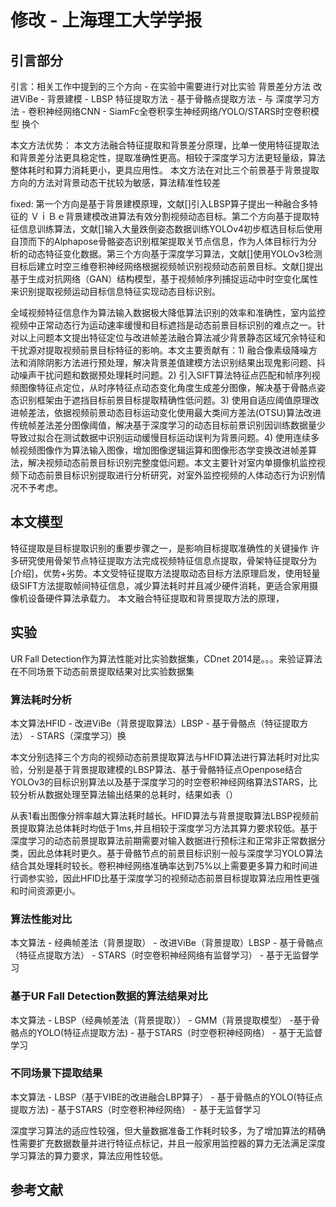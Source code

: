 # 修改 - 上海理工大学学报
## 引言部分
引言：相关工作中提到的三个方向 - 在实验中需要进行对比实验
背景差分方法 改进ViBe - 背景建模 - LBSP
特征提取方法 - 基于骨骼点提取方法 - 与
深度学习方法 - 卷积神经网络CNN - SiamFc全卷积孪生神经网络/YOLO/STARS时空卷积模型 换个

本文方法优势：
本文方法融合特征提取和背景差分原理，比单一使用特征提取法和背景差分法更具稳定性，提取准确性更高。相较于深度学习方法更轻量级，算法整体耗时和算力消耗更小，更具应用性。
本文方法在对比三个前景基于背景提取方向的方法对背景动态干扰较为敏感，算法精准性较差


fixed:
第一个方向是基于背景建模原理，文献[]引入LBSP算子提出一种融合多特征的 ＶｉＢｅ背景建模改进算法有效分割视频动态目标。第二个方向基于提取特征信息训练算法，文献[]输入大量跌倒姿态数据训练YOLOv4初步框选目标后使用自顶而下的Alphapose骨骼姿态识别框架提取关节点信息，作为人体目标行为分析的动态特征变化数据。第三个方向基于深度学习算法，文献[]使用YOLOv3检测目标后建立时空三维卷积神经网络根据视频帧识别视频动态前景目标。文献[]提出基于生成对抗网络（GAN）结构模型，基于视频帧序列捕捉运动中时空变化属性来识别提取视频运动目标信息特征实现动态目标识别。


全域视频特征信息作为算法输入数据极大降低算法识别的效率和准确性，室内监控视频中正常动态行为运动速率缓慢和目标遮挡是动态前景目标识别的难点之一。针对以上问题本文提出特征定位与改进帧差法融合算法减少背景静态区域冗余特征和干扰源对提取视频前景目标特征的影响。本文主要贡献有：1) 融合像素级降噪方法和消除阴影方法进行预处理，解决背景差值建模方法识别结果出现鬼影问题、抖动噪声干扰问题和数据预处理耗时问题。2) 引入SIFT算法特征点匹配和帧序列视频图像特征点定位，从时序特征点动态变化角度生成差分图像，解决基于骨骼点姿态识别框架由于遮挡目标前景目标提取精确性低问题。3) 使用自适应阈值原理改进帧差法，依据视频前景动态目标运动变化使用最大类间方差法(OTSU)算法改进传统帧差法差分图像阈值，解决基于深度学习的动态目标前景识别因训练数据量少导致过拟合在测试数据中识别运动缓慢目标运动误判为背景问题。4) 使用连续多帧视频图像作为算法输入图像，增加图像逻辑运算和图像形态学变换改进帧差算法，解决视频动态前景目标识别完整度低问题。本文主要针对室内单摄像机监控视频下动态前景目标识别提取进行分析研究，对室外监控视频的人体动态行为识别情况不予考虑。


## 本文模型
特征提取是目标提取识别的重要步骤之一，是影响目标提取准确性的关键操作
许多研究使用骨架节点特征提取方法完成视频特征信息点提取，骨架特征提取分为[介绍]，优势+劣势。本文受特征提取方法提取动态目标方法原理启发，使用轻量级SIFT方法提取帧间特征信息，减少算法耗时并且减少硬件消耗，更适合家用摄像机设备硬件算法承载力。
本文融合特征提取和背景提取方法的原理，

## 实验
UR Fall Detection作为算法性能对比实验数据集，CDnet 2014是。。。来验证算法在不同场景下动态前景提取结果对比实验数据集
### 算法耗时分析
本文算法HFID - 改进ViBe（背景提取算法）LBSP - 基于骨骼点（特征提取方法） - STARS（深度学习）换

本文分别选择三个方向的视频动态前景提取算法与HFID算法进行算法耗时对比实验，分别是基于背景提取建模的LBSP算法、基于骨骼特征点Openpose结合YOLOv3的目标识别算法以及基于深度学习的时空卷积神经网络算法STARS，比较分析从数据处理至算法输出结果的总耗时，结果如表（）

从表1看出图像分辨率越大算法耗时越长。HFID算法与背景提取算法LBSP视频前景提取算法总体耗时均低于1ms,并且相较于深度学习方法其算力要求较低。基于深度学习的动态前景提取算法前期需要对输入数据进行预标注和正常非正常数据分类，因此总体耗时更久。基于骨骼节点的前景目标识别一般与深度学习YOLO算法结合其处理耗时较长。卷积神经网络准确率达到75%以上需要更多算力和时间进行调参实验，因此HFID比基于深度学习的视频动态前景目标提取算法应用性更强和时间资源更小。

### 算法性能对比
本文算法 - 经典帧差法（背景提取） - 改进ViBe（背景提取）LBSP - 基于骨骼点（特征点提取方法） - STARS（时空卷积神经网络有监督学习） - 基于无监督学习
### 基于UR Fall Detection数据的算法结果对比
本文算法 - LBSP（经典帧差法（背景提取）） - GMM（背景提取模型） -基于骨骼点的YOLO(特征点提取方法) - 基于STARS（时空卷积神经网络） - 基于无监督学习
### 不同场景下提取结果
本文算法 - LBSP（基于VIBE的改进融合LBP算子） -  基于骨骼点的YOLO(特征点提取方法) - 基于STARS（时空卷积神经网络） - 基于无监督学习

深度学习算法的适应性较强，但大量数据准备工作耗时较多，为了增加算法的精确性需要扩充数据数量并进行特征点标记，并且一般家用监控器的算力无法满足深度学习算法的算力要求，算法应用性较低。

## 参考文献